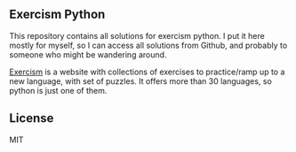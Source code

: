 ## Exercism Python

This repository contains all solutions for exercism python. I put it here mostly for myself, so I can access all solutions from Github, and probably to someone who might be wandering around.

[Exercism](http://exercism.io/) is a website with collections of exercises to practice/ramp up to a new language, with set of puzzles. It offers more than 30 languages, so python is just one of them.

## License

MIT